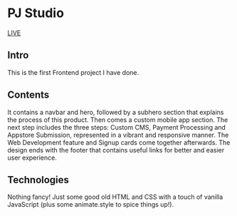 # PJ Studio

<a href="https://roozbehzhuleh.github.io/PJStudio/">LIVE</a>

## Intro

This is the first Frontend project I have done.

## Contents

It contains a navbar and hero, followed by a subhero section that explains the process of this product. Then comes a custom mobile app section. The next step includes the three steps: Custom CMS, Payment Processing and Appstore Submission, represented in a vibrant and responsive manner. The Web Development feature and Signup cards come together afterwards. The design ends with the footer that contains useful links for better and easier user experience.

## Technologies

Nothing fancy! Just some good old HTML and CSS with a touch of vanilla JavaScript (plus some animate.style to spice things up!).
